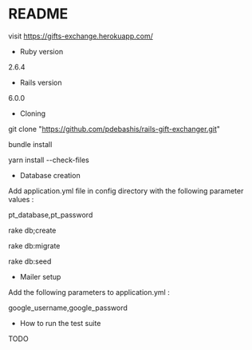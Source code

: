 # README

visit https://gifts-exchange.herokuapp.com/

* Ruby version

2.6.4

* Rails version

6.0.0

* Cloning

git clone "https://github.com/pdebashis/rails-gift-exchanger.git"

bundle install

yarn install --check-files



* Database creation

Add application.yml file in config directory with the following parameter values : 

pt_database,pt_password

rake db;create

rake db:migrate

rake db:seed


* Mailer setup

Add the following parameters to application.yml :

google_username,google_password



* How to run the test suite

TODO
